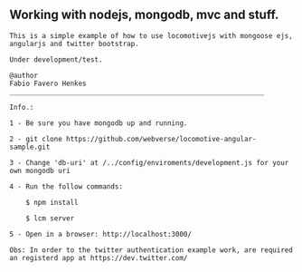 
  <h2>Working with nodejs, mongodb, mvc and stuff.</h2>  

	This is a simple example of how to use locomotivejs with mongoose ejs, angularjs and twitter bootstrap.

	Under development/test. 

	@author
	Fabio Favero Henkes
	_______________________________________________________________

	Info.:

	1 - Be sure you have mongodb up and running.

	2 - git clone https://github.com/webverse/locomotive-angular-sample.git

	3 - Change 'db-uri' at /../config/enviroments/development.js for your own mongodb uri

	4 - Run the follow commands:

		$ npm install

		$ lcm server

	5 - Open in a browser: http://localhost:3000/

	Obs: In order to the twitter authentication example work, are required an registerd app at https://dev.twitter.com/
